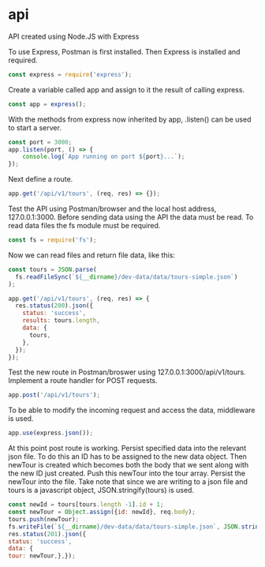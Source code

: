 # api
API created using Node.JS with Express

To use Express, Postman is first installed. Then Express is installed and required.
```JavaScript
const express = require('express');
```

Create a variable called app and assign to it the result of calling express.
```JavaScript
const app = express();
```

With the methods from express now inherited by app, .listen() can be used to start a server.
```JavaScript
const port = 3000;
app.listen(port, () => {
    console.log(`App running on port ${port}...`);
});
```

Next define a route.
```JavaScript
app.get('/api/v1/tours', (req, res) => {});
```

Test the API using Postman/browser and the local host address, 127.0.0.1:3000.
Before sending data using the API the data must be read. To read data files the fs module must be required.
```JavaScript
const fs = require('fs');
```

Now we can read files and return file data, like this:
```JavaScript
const tours = JSON.parse(
  fs.readFileSync(`${__dirname}/dev-data/data/tours-simple.json`)
);

app.get('/api/v1/tours', (req, res) => {
  res.status(200).json({
    status: 'success',
    results: tours.length,
    data: {
      tours,
    },
  });
});

```

Test the new route in Postman/broswer using 127.0.0.1:3000/api/v1/tours. Implement a route handler for POST requests.
```JavaScript
app.post('/api/v1/tours');
```

To be able to modify the incoming request and access the data, middleware is used.
```JavaScript
app.use(express.json());
```

At this point post route is working. Persist specified data into the relevant json file.  To do this an ID has to be assigned to the new data object. Then newTour is created which becomes both the body that we sent along with the new ID just created. Push this newTour into the tour array. Persist the newTour into the file. Take note that since we are writing to a json file and tours is a javascript object, JSON.stringify(tours) is used.
```JavaScript
const newId = tours[tours.length -1].id + 1;
const newTour = Object.assign({id: newId}, req.body);
tours.push(newTour);
fs.writeFile(`${__dirname}/dev-data/data/tours-simple.json`, JSON.stringify(tours), err =>{
res.status(201).json({
status: 'success',
data: {
tour: newTour,},});
```
